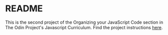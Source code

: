 # README

This is the second project of the Organizing your JavaScript Code section in The Odin Project's Javascript Curriculum. Find the project instructions [here](https://www.theodinproject.com/lessons/javascript-tic-tac-toe).